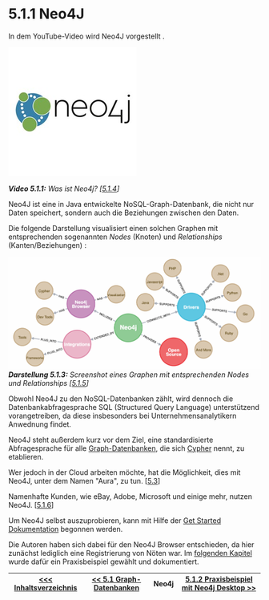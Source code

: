 # 5.1.1 Neo4J

In dem YouTube-Video wird Neo4J vorgestellt <a id="Video_511"></a>.

[![Was ist Neo4J?](../images/neo4J.jpg)](https://www.youtube.com/watch?v=GM9bB4ytGao)

***Video 5.1.1:** Was ist Neo4j? [[5.1.4](https://www.youtube.com/watch?v=GM9bB4ytGao)]*

Neo4J ist eine in Java entwickelte NoSQL-Graph-Datenbank, die nicht nur Daten speichert, sondern auch die Beziehungen zwischen den Daten.

Die folgende Darstellung visualisiert einen solchen Graphen mit  entsprechenden sogenannten *Nodes* (Knoten) und *Relationships* (Kanten/Beziehungen) <a id="Darstellung_513"></a>:

![Graph-Datenbank Neo4J](../images/Neo4J.png)
***Darstellung 5.1.3:** Screenshot eines Graphen mit entsprechenden Nodes und Relationships [[5.1.5](https://neo4j.com/developer/get-started/)]*

Obwohl Neo4J zu den NoSQL-Datenbanken zählt, wird dennoch die Datenbankabfragesprache SQL (Structured Query Language) unterstützend vorangetreiben, da diese insbesonders bei Unternehmensanalytikern Anwednung findet.

Neo4J steht außerdem kurz vor dem Ziel, eine standardisierte Abfragesprache für alle [Graph-Datenbanken](./Graphdatabase.md), die sich [Cypher](https://neo4j.com/docs/cypher-manual/current/) nennt, zu etablieren.

Wer jedoch in der Cloud arbeiten möchte, hat die Möglichkeit, dies mit Neo4J, unter dem Namen "Aura", zu tun. [[5.3](https://www.bigdata-insider.de/graph-datenbanken-a-887332/)]

Namenhafte Kunden, wie eBay, Adobe, Microsoft und einige mehr, nutzen Neo4J. [[5.1.6](https://neo4j.com/customers/?ref=home)]

Um Neo4J selbst auszuprobieren, kann mit Hilfe der [Get Started Dokumentation](https://neo4j.com/developer/get-started/) begonnen werden.

Die Autoren haben sich dabei für den Neo4J Browser entschieden, da hier zunächst lediglich eine Registrierung von Nöten war. Im [folgenden Kapitel](./Neo4j-Example.md) wurde dafür ein Praxisbeispiel gewählt und dokumentiert.

| [&lt;&lt;&lt; Inhaltsverzeichnis](../README.md) | [&lt;&lt; 5.1 Graph-Datenbanken](./Graphdatabase.md) | Neo4j | [5.1.2  Praxisbeispiel mit Neo4j Desktop  &gt;&gt;](./Neo4j-Example.md) |
|------------------------------------------------|---------------------------------------------------------------------------------|-------------|-----------------------------------------------------------------|
